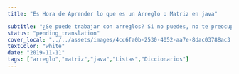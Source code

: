 ```yaml
---
title: "Es Hora de Aprender lo que es un Arreglo o Matriz en java"

subtitle: "¿Se puede trabajar con arreglos? Si no puedes, no te preocupes aquí, aprenderás qué es una matriz y cómo trabajar con ellas."
status: "pending_translation"
cover_local: "../../assets/images/4cc6fa0b-2530-4052-aa7e-8dac03788ac3.png"
textColor: "white"
date: "2019-11-11"
tags: ["arreglo","matriz","java","Listas","Diccionarios"]
---
```

